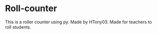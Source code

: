 # Roll-counter
This is a roller counter using py.
Made by HTony03.
Made for teachers to roll students.
